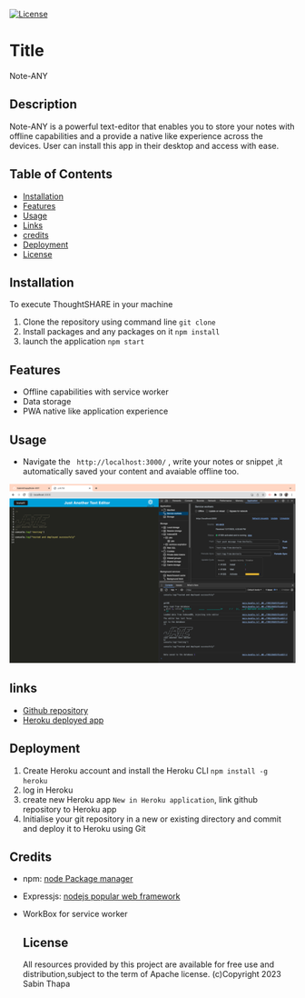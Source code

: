 
 [![License](https://img.shields.io/badge/License-Apache_2.0-blue.svg)](https://opensource.org/licenses/Apache-2.0)
  # Title
  Note-ANY
  
  ## Description

  Note-ANY is a powerful text-editor that enables you to store your notes with offline capabilities and a provide a native like experience across the devices.
  User can install this app in their desktop and access with ease.
 
  
  ## Table of Contents

  - [Installation](#Installation)
  - [Features](#features)       
  - [Usage](#usage)
  - [Links](#links)
  - [credits](#credits)
  - [Deployment](#deployment)
  - [License](#license)
  
  ## Installation

  To execute ThoughtSHARE in your machine
  1. Clone the repository using command line ``git clone``
  2. Install packages and any packages on it `` npm install ``
  3. launch the application `` npm start ``
 

  ## Features
  - Offline capabilities with service worker
  - Data storage
  - PWA native like application experience


  ## Usage
  - Navigate the `` http://localhost:3000/`` , write your notes or snippet ,it automatically saved your content and avaiable offline too.

  ![working-apps](./Image/working-app.png)



  ## links
  - [Github repository](https://github.com/Sabinkthapa/Note-ANY.git)
  - [Heroku deployed app](https://noteany-954482a9a990.herokuapp.com/)

  ## Deployment
  1. Create Heroku account and install the Heroku CLI `npm install -g heroku`
  2. log in Heroku        
  3. create new Heroku app `New in Heroku application`, link github repository to Heroku app
  4. Initialise your git repository in a new or existing directory and commit and deploy it to Heroku using Git


  ## Credits
- npm: [node Package manager](https://www.npmjs.com)
- Expressjs: [nodejs popular web framework](https://expressjs.com)
- WorkBox for service worker


  ## License
   All resources provided by this project are available for free use and distribution,subject to the term of Apache license.
                 (c)Copyright 2023 Sabin Thapa
